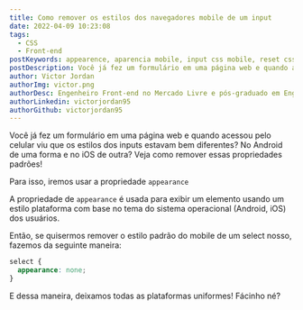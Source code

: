 ```yaml
---
title: Como remover os estilos dos navegadores mobile de um input
date: 2022-04-09 10:23:08
tags:
  - CSS
  - Front-end
postKeywords: appearence, aparencia mobile, input css mobile, reset css celular, css, mobile, frontend
postDescription: Você já fez um formulário em uma página web e quando acessou pelo celular viu que os estilos dos inputs estavam bem diferentes? No Android de uma forma e no iOS de outra? Veja como remover essas propriedades padrões!
author: Victor Jordan
authorImg: victor.png
authorDesc: Engenheiro Front-end no Mercado Livre e pós-graduado em Engenharia de Software pela PUC-MG e formado em Banco de Dados pela Fatec, apaixonado por usabilidade, performance e UX!
authorLinkedin: victorjordan95
authorGithub: victorjordan95
---
```


Você já fez um formulário em uma página web e quando acessou pelo celular viu que os estilos dos inputs estavam bem diferentes? No Android de uma forma e no iOS de outra? Veja como remover essas propriedades padrões!

Para isso, iremos usar a propriedade `appearance`

<!-- more -->

A propriedade de `appearance` é usada para exibir um elemento usando um estilo plataforma com base no tema do sistema operacional (Android, iOS) dos usuários.

Então, se quisermos remover o estilo padrão do mobile de um select nosso, fazemos da seguinte maneira:

```css
select {
  appearance: none;
}
```

E dessa maneira, deixamos todas as plataformas uniformes! 
Fácinho né?
